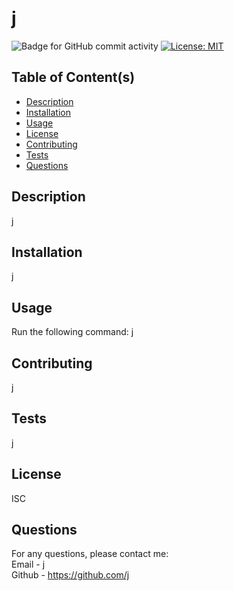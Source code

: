 # j
  ![Badge for GitHub commit activity](https://img.shields.io/github/commit-activity/w/j/j?style=for-the-badge)
  [![License: MIT](https://img.shields.io/badge/License-ISC?style=for-the-badge)](https://opensource.org/licenses/ISC?style=for-the-badge)


## Table of Content(s)

- [Description](#description)
- [Installation](#installation)
- [Usage](#usage)
- [License](#license)
- [Contributing](#contributing)
- [Tests](#tests)
- [Questions](#questions)

## Description
j

## Installation
j

## Usage
Run the following command: 
j

## Contributing
j

## Tests
j

## License
ISC

## Questions
For any questions, please contact me:<br>
Email - j<br>
Github - https://github.com/j<br>
